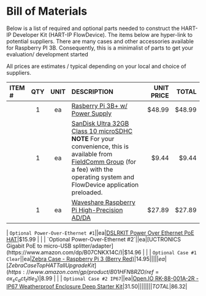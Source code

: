 # Bill of Materials

Below is a list of required and optional parts needed to construct the HART-IP Developer Kit \(HART-IP FlowDevice\). The items below are hyper-link to potential suppliers. There are many cases and other accessories available for Raspberry PI 3B. Consequently, this is a minimalist of parts to get your evaluation/ development started

All prices are estimates / typical depending on your local and choice of suppliers.

| ITEM \# | QTY | UNIT | DESCRIPTION | UNIT PRICE | TOTAL |
| :--- | :---: | :---: | :--- | ---: | ---: |
|  | 1 | ea | [Rasberry Pi 3B+ w/ Power Supply](https://www.amazon.com/CanaKit-Raspberry-Power-Supply-Listed/dp/B07BC6WH7V) | $48.99 | $48.99 |
|  | 1 | ea | [SanDisk Ultra 32GB Class 10 microSDHC](https://www.amazon.com/SanDisk-Ultra-microSDHC-Memory-Adapter/dp/B073JWXGNT)  **NOTE** For your convenience, this is available from [FieldComm Group](bill-of-materials.md) \(for a fee\) with the operating system and FlowDevice application preloaded. | $9.44 | $9.44 |
|  | 1 | ea | [Waveshare Raspberry Pi High-Precision AD/DA](https://www.robotshop.com/en/raspberry-pi-high-precision-ad-da-expansion-board.html) | $27.89 | $27.89 |
| 
`Optional Power-Over-Ethernet #1`||ea|[DSLRKIT Power Over Ethernet PoE HAT](https://www.amazon.com/gp/product/B07JQ2Z8NG)|$15.99 | |
|
 `Optional Power-Over-Ethernet #2`||ea|[UCTRONICS Gigabit PoE to micro-USB splitter/adapter](https://www.amazon.com/dp/B07CNKX14C/)|$14.96 | |
|
`Optional Case #1 Clear`||ea|[Zebra Case - Raspberry Pi 3 \(Berry Red\)](https://www.amazon.com/gp/product/B00TOT3ZT6/ref=ox_sc_act_title_2)|$14.95 | |
| | |ea|[Zebra Case Top HAT Tall Upgrade Kit](https://www.amazon.com/gp/product/B01HFN8RZO/ref=ox_sc_act_title_3)|$8.99 | |
|
`Optional Case #2 IP67`||ea|[Open.IO RK-88-001A-2R - IP67 Weatherproof Enclosure Deep Starter Kit](https://www.newark.com/openh-io/rk-88-001a-2r/ip67-weatherproof-enclosure-deep/dp/33AC3073)|$31.50 | |
|
| | | | |TOTAL|$86.32|


